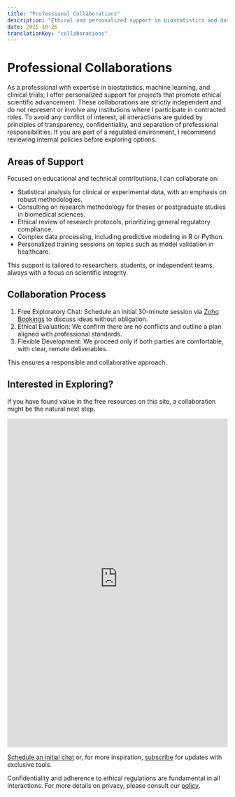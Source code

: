 ```yaml
---
title: "Professional Collaborations"
description: "Ethical and personalized support in biostatistics and data analysis for academic and scientific projects, independent of institutional roles."
date: 2025-10-26
translationKey: "collaborations"
---
```


# Professional Collaborations

As a professional with expertise in biostatistics, machine learning, and clinical trials, I offer personalized support for projects that promote ethical scientific advancement. These collaborations are strictly independent and do not represent or involve any institutions where I participate in contracted roles. To avoid any conflict of interest, all interactions are guided by principles of transparency, confidentiality, and separation of professional responsibilities. If you are part of a regulated environment, I recommend reviewing internal policies before exploring options.

## Areas of Support
Focused on educational and technical contributions, I can collaborate on:

- Statistical analysis for clinical or experimental data, with an emphasis on robust methodologies.
- Consulting on research methodology for theses or postgraduate studies in biomedical sciences.
- Ethical review of research protocols, prioritizing general regulatory compliance.
- Complex data processing, including predictive modeling in R or Python.
- Personalized training sessions on topics such as model validation in healthcare.

This support is tailored to researchers, students, or independent teams, always with a focus on scientific integrity.

## Collaboration Process
1. Free Exploratory Chat: Schedule an initial 30-minute session via [Zoho Bookings](https://bioestadisticaedu.zohobookings.com/#/4778182000000049054) to discuss ideas without obligation.
2. Ethical Evaluation: We confirm there are no conflicts and outline a plan aligned with professional standards.
3. Flexible Development: We proceed only if both parties are comfortable, with clear, remote deliverables.

This ensures a responsible and collaborative approach.

## Interested in Exploring?
If you have found value in the free resources on this site, a collaboration might be the natural next step.

<iframe width='100%' height='750px' src='https://bioestadisticaedu.zohobookings.com/portal-embed#/4778182000000049054' frameborder='0' allowfullscreen='' > </iframe>

[Schedule an initial chat](https://bioestadisticaedu.zohobookings.com/#/4778182000000049054) or, for more inspiration, [subscribe](/subscribe/) for updates with exclusive tools.

Confidentiality and adherence to ethical regulations are fundamental in all interactions. For more details on privacy, please consult our [policy](/privacy/).